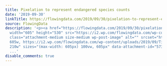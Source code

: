 ```yaml
---
title: Pixelation to represent endangered species counts
date: '2019-09-30'
linkTitle: https://flowingdata.com/2019/09/30/pixelation-to-represent-endangered-species-counts/
source: FlowingData
description: '<p><a href="https://flowingdata.com/2019/09/30/pixelation-to-represent-endangered-species-counts/"><img
  width="605" height="530" src="https://i2.wp.com/flowingdata.com/wp-content/uploads/2019/09/Tiger-pixel.jpg?fit=605%2C530&amp;ssl=1"
  class="attachment-medium size-medium wp-post-image" alt="" srcset="https://i2.wp.com/flowingdata.com/wp-content/uploads/2019/09/Tiger-pixel.jpg?w=605&amp;ssl=1
  605w, https://i2.wp.com/flowingdata.com/wp-content/uploads/2019/09/Tiger-pixel.jpg?resize=210%2C184&amp;ssl=1
  210w" sizes="(max-width: 605px) 100vw, 605px" data-attachment-id="57347" data-permalink="https
  ...'
disable_comments: true
---
```

<p><a href="https://flowingdata.com/2019/09/30/pixelation-to-represent-endangered-species-counts/"><img width="605" height="530" src="https://i2.wp.com/flowingdata.com/wp-content/uploads/2019/09/Tiger-pixel.jpg?fit=605%2C530&amp;ssl=1" class="attachment-medium size-medium wp-post-image" alt="" srcset="https://i2.wp.com/flowingdata.com/wp-content/uploads/2019/09/Tiger-pixel.jpg?w=605&amp;ssl=1 605w, https://i2.wp.com/flowingdata.com/wp-content/uploads/2019/09/Tiger-pixel.jpg?resize=210%2C184&amp;ssl=1 210w" sizes="(max-width: 605px) 100vw, 605px" data-attachment-id="57347" data-permalink="https ...